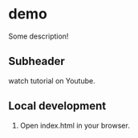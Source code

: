# demo

Some description!

## Subheader

watch tutorial on Youtube.

## Local development

1. Open index.html in your browser.
